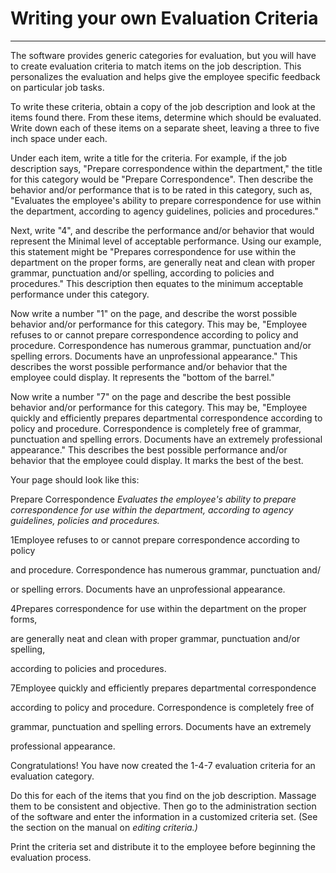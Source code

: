 # Writing your own Evaluation Criteria 
---

The software provides generic categories for evaluation, but you will have to create evaluation criteria to match items on the job description.  This personalizes the evaluation and helps give the employee specific feedback on particular job tasks.

To write these criteria, obtain a copy of the job description and look at the items found there.  From these items, determine which should be evaluated.  Write down each of these items on a separate sheet, leaving a three to five inch space under each.

Under each item, write a title for the criteria.  For example, if the job description says, "Prepare correspondence within the department," the title for this category would be "Prepare Correspondence".  Then describe the behavior and/or performance that is to be rated in this category, such as, "Evaluates the employee's ability to prepare correspondence for use within the department, according to agency guidelines, policies and procedures."

Next, write "4", and describe the performance and/or behavior that would represent the Minimal level of acceptable performance. Using our example, this statement might be "Prepares correspondence for use within the department on the proper forms, are generally neat and clean with proper grammar, punctuation and/or spelling, according to policies and procedures." This description then equates to the minimum acceptable performance under this category.

Now write a number "1" on the page, and describe the worst possible behavior and/or performance for this category.  This may be, "Employee refuses to or cannot prepare correspondence according to policy and procedure.  Correspondence has numerous grammar, punctuation and/or spelling errors.  Documents have an unprofessional appearance."  This describes the worst possible performance and/or behavior that the employee could display.  It represents the "bottom of the barrel."

Now write a number "7" on the page and describe the best possible behavior and/or performance for this category.  This may be, "Employee quickly and efficiently prepares departmental correspondence according to policy and procedure.  Correspondence is completely free of grammar, punctuation and spelling errors.  Documents have an extremely professional appearance." This describes the best possible performance and/or behavior that the employee could display.  It marks the best of the best.

Your page should look like this:

Prepare Correspondence *Evaluates the employee's ability to prepare correspondence for use within the department, according to agency guidelines, policies and procedures.*

1Employee refuses to or cannot prepare correspondence according to policy

and procedure.  Correspondence has numerous grammar, punctuation and/

or spelling errors.  Documents have an unprofessional appearance.

4Prepares correspondence for use within the department on the proper forms,

are generally neat and clean with proper grammar, punctuation and/or spelling,

according to policies and procedures.

7Employee quickly and efficiently prepares departmental correspondence

according to policy and procedure.  Correspondence is completely free of

grammar, punctuation and spelling errors.  Documents have an extremely

professional appearance.

Congratulations! You have now created the 1-4-7 evaluation criteria for an evaluation category.

Do this for each of the items that you find on the job description.  Massage them to be consistent and objective.  Then go to the administration section of the software and enter the information in a customized criteria set.  (See the section on the manual on *editing criteria.)*

Print the criteria set and distribute it to the employee before beginning the evaluation process.